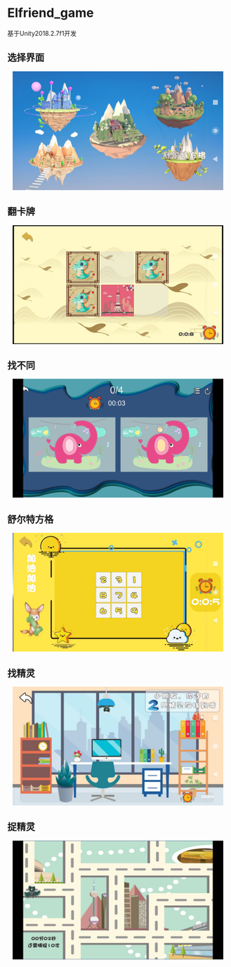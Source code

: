 # Elfriend_game

基于Unity2018.2.7f1开发

## 选择界面

<p align="center"><img src="pictures/菜单.jpg" width="480"\></p>

## 翻卡牌

<p align="center"><img src="pictures/翻卡牌.jpg" width="480"\></p>

## 找不同

<p align="center"><img src="pictures/找不同.jpg" width="480"\></p>

## 舒尔特方格

<p align="center"><img src="pictures/舒尔特方格.jpg" width="480"\></p>

## 找精灵

<p align="center"><img src="pictures/找精灵.jpg" width="480"\></p>

## 捉精灵

<p align="center"><img src="pictures/捉精灵.jpg" width="480"\></p>

